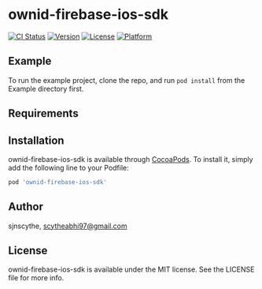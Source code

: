 # ownid-firebase-ios-sdk

[![CI Status](https://img.shields.io/travis/sjnscythe/ownid-firebase-ios-sdk.svg?style=flat)](https://travis-ci.org/sjnscythe/ownid-firebase-ios-sdk)
[![Version](https://img.shields.io/cocoapods/v/ownid-firebase-ios-sdk.svg?style=flat)](https://cocoapods.org/pods/ownid-firebase-ios-sdk)
[![License](https://img.shields.io/cocoapods/l/ownid-firebase-ios-sdk.svg?style=flat)](https://cocoapods.org/pods/ownid-firebase-ios-sdk)
[![Platform](https://img.shields.io/cocoapods/p/ownid-firebase-ios-sdk.svg?style=flat)](https://cocoapods.org/pods/ownid-firebase-ios-sdk)

## Example

To run the example project, clone the repo, and run `pod install` from the Example directory first.

## Requirements

## Installation

ownid-firebase-ios-sdk is available through [CocoaPods](https://cocoapods.org). To install
it, simply add the following line to your Podfile:

```ruby
pod 'ownid-firebase-ios-sdk'
```

## Author

sjnscythe, scytheabhi97@gmail.com

## License

ownid-firebase-ios-sdk is available under the MIT license. See the LICENSE file for more info.
